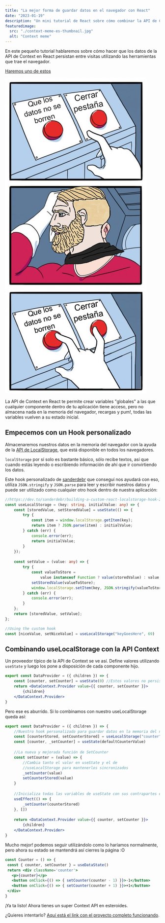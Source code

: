 ```yaml
---
title: "La mejor forma de guardar datos en el navegador con React"
date: "2023-01-19"
description: "Un mini tutorial de React sobre cómo combinar la API de Context y LocalStorage"
featuredimage:
  src: "./context-meme-es-thumbnail.jpg"
  alt: "Context meme"
---
```


En este pequeño tutorial hablaremos sobre cómo hacer que los datos de la API de Context en React persistan entre visitas utilizando las herramientas que trae el navegador.

[Haremos uno de estos](https://codesandbox.io/s/persistent-context-api-counter-dzggiz)

![Context meme](./context-meme-es.jpg)

La API de Context en React te permite crear variables "globales" a las que cualquier componente dentro de tu aplicación tiene acceso, pero no almacena nada en la memoria del navegador, recargas y pum!, todas las variables vuelven a su estado inicial.

## Empecemos con un Hook personalizado

Almacenaremos nuestros datos en la memoria del navegador con la ayuda de la [API de LocalStorage](https://developer.mozilla.org/es/docs/Web/API/Window/localStorage), que está disponible en todos los navegadores.

`localStorage` por sí solo es bastante básico, sólo recibe textos, así que cuando estás leyendo o escribiendo información de ahí que ir convirtiendo los datos.

Este hook personalizado de [sanderdebr](https://dev.to/sanderdebr/building-a-custom-react-localstorage-hook-2bja) que conseguí nos ayudará con eso, utiliza ``JSON.stringify`` y ``JSON.parse`` para leer y escribir nuestros datos y puede ser utilizado como cualquier otro hook dentro de nuestra aplicación:

```ts
//https://dev.to/sanderdebr/building-a-custom-react-localstorage-hook-2bja
const useLocalStorage = (key: string, initialValue: any) => {
    const [storedValue, setStoredValue] = useState(() => {
        try {
            const item = window.localStorage.getItem(key);
            return item ? JSON.parse(item) : initialValue;
        } catch (err) {
            console.error(err);
            return initialValue;
        }
    });

    const setValue = (value: any) => {
        try {
            const valueToStore =
                value instanceof Function ? value(storedValue) : value;
            setStoredValue(valueToStore);
            window.localStorage.setItem(key, JSON.stringify(valueToStore));
        } catch (err) {
            console.error(err);
        }
    };
    return [storedValue, setValue];
};
```

```js
//Using the custom hook
const [niceValue, setNiceValue] = useLocalStorage("keyGoesHere", 69)
```

## Combinando useLocalStorage con la API Context

Un proveedor típico de la API de Context se ve así. Define valores utilizando `useState` y luego los pone a disposición de cada componente hijo.

```jsx
export const DataProvider = ({ children }) => {
    const [counter, setCounter] = useState(0) //Estos valores no persisten entre recargas
    return <DataContext.Provider value={{ counter, setCounter }}>
        {children}
    </DataContext.Provider>
}
```

Pero ese es aburrido. Si lo combinamos con nuestro useLocalStorage queda así:

```jsx
export const DataProvider = ({ children }) => {
    //Nuestro hook personalizado para guardar datos en la memoria del navegador
    const [counterStored, setCounterStored] = useLocalStorage("counter", defaultCounterValue)
    const [counter, _setCounter] = useState(defaultCounterValue)

    //La nueva y mejorada función de SetCounter
    const setCounter = (value) => {
        //Cambia tanto el valor en useState y el de 
        //useLocalStorage para mantenerlos sincronizados
        _setCounter(value)
        setCounterStored(value)
    }

    //Inicializa todas las variables de useState con sus contrapartes en localStorage
    useEffect(() => {
        _setCounter(counterStored)
    }, [])

    return <DataContext.Provider value={{ counter, setCounter }}>
        {children}
    </DataContext.Provider>
}
```

Mucho mejor! podemos seguir utilizándolo como lo haríamos normalmente, pero ahora su estado se mantendrá así cierres la página :O

 ```jsx 
const Counter = () => {
  const { counter, setCounter } = useDataState() 
  return <div className='counter'>
    <p>{counter}</p>
    <button onClick={() => { setCounter(counter - 1) }}>-1</button>
    <button onClick={() => { setCounter(counter + 1) }}>+1</button>
  </div>
}
```

¡Ya ta listo! Ahora tienes un super Context API en esteroides.

¿Quieres intentarlo? [Aquí está el link con el proyecto completo funcionando](https://codesandbox.io/s/persistent-context-api-counter-dzggiz).